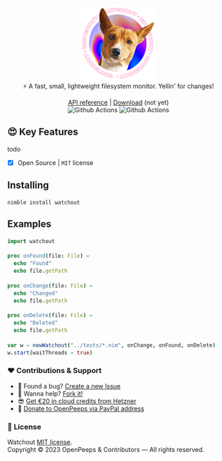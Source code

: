 <p align="center">
    <img src="https://raw.githubusercontent.com/openpeep/watchout/main/.github/watchout-logo.png" width="170px"><br>
    ⚡️ A fast, small, lightweight filesystem monitor. Yellin' for changes!
</p>
<p align="center">
  <a href="https://openpeeps.github.io/watchout/theindex.html">API reference</a> | <a href="#">Download</a> (not yet)<br>
  <img src="https://github.com/openpeeps/watchout/workflows/test/badge.svg" alt="Github Actions">  <img src="https://github.com/openpeeps/watchout/workflows/docs/badge.svg" alt="Github Actions">
</p>

## 😍 Key Features
todo
- [x] Open Source | `MIT` license

## Installing
```
nimble install watchout
```

## Examples
```nim
import watchout

proc onFound(file: File) =
  echo "Found"
  echo file.getPath

proc onChange(file: File) =
  echo "Changed"
  echo file.getPath

proc onDelete(file: File) =
  echo "Deleted"
  echo file.getPath

var w = newWatchout("../tests/*.nim", onChange, onFound, onDelete)
w.start(waitThreads = true)
```


### ❤ Contributions & Support
- 🐛 Found a bug? [Create a new Issue](https://github.com/openpeeps/watchout/issues)
- 👋 Wanna help? [Fork it!](https://github.com/openpeeps/watchout/fork)
- 😎 [Get €20 in cloud credits from Hetzner](https://hetzner.cloud/?ref=Hm0mYGM9NxZ4)
- 🥰 [Donate to OpenPeeps via PayPal address](https://www.paypal.com/donate/?hosted_button_id=RJK3ZTDWPL55C)

### 🎩 License
Watchout [MIT license](https://github.com/openpeeps/watchout/blob/main/LICENSE).<br>
Copyright &copy; 2023 OpenPeeps & Contributors &mdash; All rights reserved.
